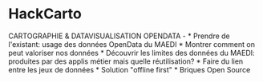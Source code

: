 # HackCarto
CARTOGRAPHIE &amp; DATAVISUALISATION OPENDATA -  * Prendre de l'existant: usage des données OpenData du MAEDI * Montrer comment on peut valoriser nos données * Découvrir les limites des données du MAEDI: produites par des applis métier mais quelle réutilisation? * Faire du lien entre les jeux de données * Solution "offline first" * Briques Open Source
